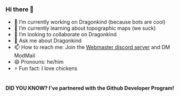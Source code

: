 ### Hi there 👋

- 🔭 I’m currently working on Dragonkind (because bots are cool)
- 🌱 I’m currently learning about topographic maps (we suck)
- 👯 I’m looking to collaborate on Dragonkind
- 💬 Ask me about Dragonkind
- 📫 How to reach me: Join the [Webmaster discord server](https://discord.gg/3u4BBpaEUn) and DM ModMail
- 😄 Pronouns: he/him
- ⚡ Fun fact: I love chickens
<br>
<b> DID YOU KNOW? I've partnered with the Github Developer Program! <b>
